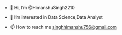 - 👋 Hi, I’m @HimanshuSingh2210
- 👀 I’m interested in Data Science,Data Analyst


- 📫 How to reach me singhhimanshu756@gmail.com

<!---
HimanshuSingh2210/HimanshuSingh2210 is a ✨ special ✨ repository because its `README.md` (this file) appears on your GitHub profile.
You can click the Preview link to take a look at your changes.
--->
